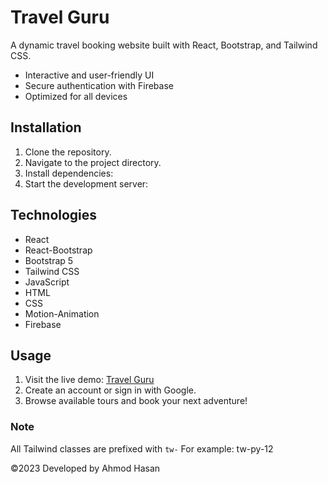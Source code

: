 # **Travel Guru**

A dynamic travel booking website built with React, Bootstrap, and Tailwind CSS.

- Interactive and user-friendly UI
- Secure authentication with Firebase
- Optimized for all devices

## **Installation**

1. Clone the repository.
2. Navigate to the project directory.
3. Install dependencies: 
4. Start the development server: 


## **Technologies**

- React
- React-Bootstrap
- Bootstrap 5
- Tailwind CSS
- JavaScript
- HTML
- CSS
- Motion-Animation
- Firebase

## **Usage**

1. Visit the live demo: [Travel Guru](https://travel-guru-12.netlify.app/destinations)
2. Create an account or sign in with Google.
3. Browse available tours and book your next adventure!

### **Note**

All Tailwind classes are prefixed with `tw-`
For example: tw-py-12

©2023 Developed by Ahmod Hasan
